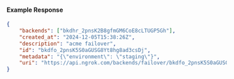 <!-- Code generated for API Clients. DO NOT EDIT. -->

#### Example Response

```json
{
	"backends": ["bkdhr_2pnsK2B8gfmGM6CoE8cLTUGP5Gh"],
	"created_at": "2024-12-05T15:38:26Z",
	"description": "acme failover",
	"id": "bkdfo_2pnsK5S0aGUSG8Yt8hg8ad3csDj",
	"metadata": "{\"environment\": \"staging\"}",
	"uri": "https://api.ngrok.com/backends/failover/bkdfo_2pnsK5S0aGUSG8Yt8hg8ad3csDj"
}
```
